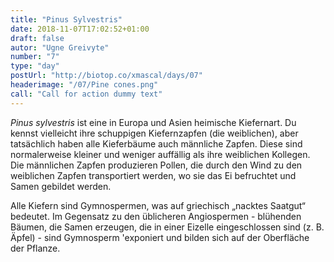 ```yaml
---
title: "Pinus Sylvestris"
date: 2018-11-07T17:02:52+01:00
draft: false
autor: "Ugne Greivyte"
number: "7"
type: "day"
postUrl: "http://biotop.co/xmascal/days/07"
headerimage: "/07/Pine cones.png"
call: "Call for action dummy text"
---
```

*Pinus sylvestris* ist eine in Europa und Asien heimische Kiefernart. Du kennst vielleicht ihre schuppigen Kiefernzapfen (die weiblichen), aber tatsächlich haben alle Kieferbäume auch männliche Zapfen. Diese sind normalerweise kleiner und weniger auffällig als ihre weiblichen Kollegen. Die männlichen Zapfen produzieren Pollen, die durch den Wind zu den weiblichen Zapfen transportiert werden, wo sie das Ei befruchtet und Samen gebildet werden.

Alle Kiefern sind Gymnospermen, was auf griechisch „nacktes Saatgut“ bedeutet. Im Gegensatz zu den üblicheren Angiospermen - blühenden Bäumen, die Samen erzeugen, die in einer Eizelle eingeschlossen sind (z. B. Äpfel) - sind Gymnosperm 'exponiert und bilden sich auf der Oberfläche der Pflanze.
